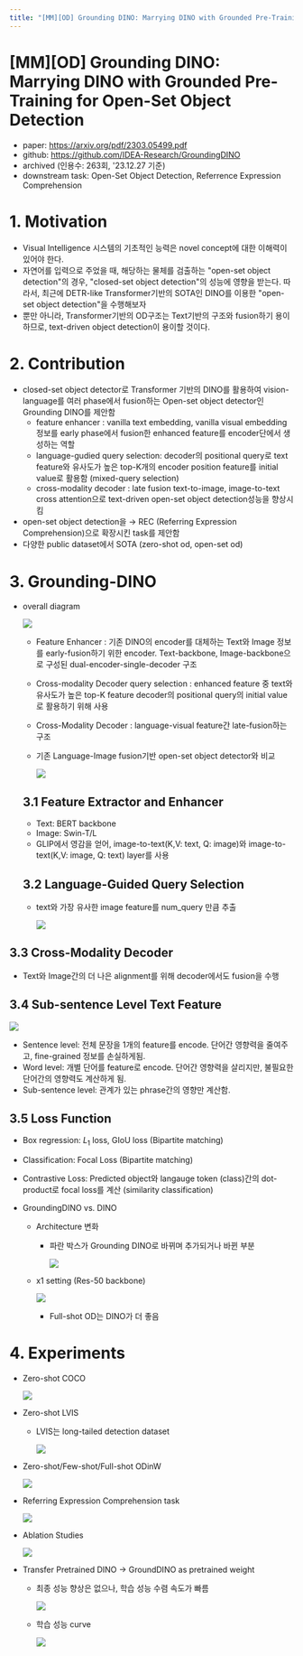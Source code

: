 ```yaml
---
title: "[MM][OD] Grounding DINO: Marrying DINO with Grounded Pre-Training for Open-Set Object Detection"
---
```

# [MM][OD] Grounding DINO: Marrying DINO with Grounded Pre-Training for Open-Set Object Detection

- paper: https://arxiv.org/pdf/2303.05499.pdf
- github: https://github.com/IDEA-Research/GroundingDINO
- archived (인용수: 263회, '23.12.27 기준)
- downstream task: Open-Set Object Detection, Referrence Expression Comprehension

# 1. Motivation

- Visual Intelligence 시스템의 기초적인 능력은 novel concept에 대한 이해력이 있어야 한다.
- 자연어를 입력으로 주었을 때, 해당하는 물체를 검출하는 "open-set object detection"의 경우, "closed-set object detection"의 성능에 영향을 받는다. 따라서, 최근에 DETR-like Transformer기반의 SOTA인 DINO를 이용한 "open-set object detection"을 수행해보자
- 뿐만 아니라, Transformer기반의 OD구조는 Text기반의 구조와 fusion하기 용이하므로, text-driven object detection이 용이할 것이다.

# 2. Contribution

- closed-set object detector로 Transformer 기반의 DINO를 활용하여 vision-language를 여러 phase에서 fusion하는 Open-set object detector인 Grounding DINO를 제안함
  - feature enhancer : vanilla text embedding, vanilla visual embedding 정보를 early phase에서 fusion한 enhanced feature를 encoder단에서 생성하는 역할
  - language-gudied query selection: decoder의 positional query로 text feature와 유사도가 높은 top-K개의 encoder position feature를 initial value로 활용함 (mixed-query selection)
  - cross-modality decoder : late fusion text-to-image, image-to-text cross attention으로 text-driven open-set object detection성능을 향상시킴
- open-set object detection을 $\to$ REC (Referring Expression Comprehension)으로 확장시킨 task를 제안함
- 다양한 public dataset에서 SOTA (zero-shot od, open-set od)

# 3. Grounding-DINO

- overall diagram

  ![](../images/2023-12-27/image-20231227122333329.png)

  - Feature Enhancer : 기존 DINO의 encoder를 대체하는 Text와 Image 정보를 early-fusion하기 위한 encoder. Text-backbone, Image-backbone으로 구성된 dual-encoder-single-decoder 구조
  - Cross-modality Decoder query selection : enhanced feature 중 text와 유사도가 높은 top-K feature decoder의 positional query의 initial value로 활용하기 위해 사용
  - Cross-Modality Decoder : language-visual feature간 late-fusion하는 구조

  

  - 기존 Language-Image fusion기반 open-set object detector와 비교

    ![](../images/2023-12-27/image-20231227131024899.png)

  

  ## 3.1 Feature Extractor and Enhancer

  - Text: BERT backbone
  - Image: Swin-T/L
  - GLIP에서 영감을 얻어, image-to-text(K,V: text, Q: image)와 image-to-text(K,V: image, Q: text) layer를 사용

  

  ## 3.2 Language-Guided Query Selection

  - text와 가장 유사한 image feature를 num_query 만큼 추출

    ![](../images/2023-12-27/image-20231227124638546.png)

  

## 3.3 Cross-Modality Decoder

- Text와 Image간의 더 나은 alignment를 위해 decoder에서도 fusion을 수행

## 3.4 Sub-sentence Level Text Feature

![](../images/2023-12-27/image-20231227125136401.png)

- Sentence level: 전체 문장을 1개의 feature를 encode. 단어간 영향력을 줄여주고, fine-grained 정보를 손실하게됨.
- Word level: 개별 단어를 feature로 encode. 단어간 영향력을 살리지만, 불필요한 단어간의 영향력도 계산하게 됨.
- Sub-sentence level: 관계가 있는 phrase간의 영향만 계산함.

## 3.5 Loss Function

- Box regression: $L_1$ loss, GIoU loss (Bipartite matching)
- Classification: Focal Loss (Bipartite matching)
- Contrastive Loss: Predicted object와 langauge token (class)간의 dot-product로 focal loss를 계산 (similarity classification)



- GroundingDINO vs. DINO

  - Architecture 변화

    - 파란 박스가 Grounding DINO로 바뀌며 추가되거나 바뀐 부분

      ![](../images/2023-12-27/image-20231227131540825.png)

  - x1 setting (Res-50 backbone)

    ![](../images/2023-12-27/image-20231227131616057.png)

    - Full-shot OD는 DINO가 더 좋음

# 4. Experiments

- Zero-shot COCO

  ![](../images/2023-12-27/image-20231227130830147.png)

- Zero-shot LVIS

  - LVIS는 long-tailed detection dataset

    ![](../images/2023-12-27/image-20231227130917304.png)

- Zero-shot/Few-shot/Full-shot ODinW 

  ![](../images/2023-12-27/image-20231227131110531.png)

- Referring Expression Comprehension task

  ![](../images/2023-12-27/image-20231227131227995.png)

- Ablation Studies

  ![](../images/2023-12-27/image-20231227131257196.png)

- Transfer Pretrained DINO $\to$ GroundDINO as pretrained weight

  - 최종 성능 향상은 없으나, 학습 성능 수렴 속도가 빠름

    ![](../images/2023-12-27/image-20231227131348493.png)

  - 학습 성능 curve

    ![](../images/2023-12-27/image-20231227131410819.png)
